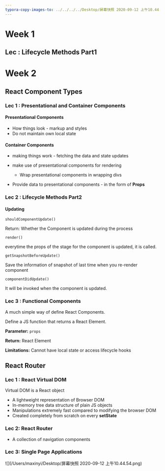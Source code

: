 ```yaml
---
typora-copy-images-to: ../../../../Desktop/屏幕快照 2020-09-12 上午10.44.54.png
---
```


# Week 1

## Lec : Lifecycle Methods Part1



# Week 2

## React Component Types

### Lec 1 : Presentational and Container Components

#### Presentational Components

- How things look  - markup and styles
- Do not maintain own local state

#### Container Components

- making things work - fetching the data and state updates
- make use of presentational components for rendering 
  - Wrap presentational components in wrapping divs

- Provide data to presentational components - in the form of **Props**

### Lec 2 : Lifecycle Methods Part2 

#### Updating

`shouldComponentUpdate()` 

Return: Whether the Component is updated during the process

`render()`

everytime the props of the stage for the component is updated, it is called.

`getSnapshotBeforeUpdate()`

Save the information of snapshot of last time when you re-render component 

`componentDidUpdate()`

It will be invoked when the component is updated. 

### Lec 3 : Functional Components

A much simple way of define React Components.

Define a JS function that returns a React Element. 

**Parameter:** `props`

**Return:** React Element

**Limitations:** Cannot have local state or access lifecycle hooks



## React Router

### Lec 1 : React Virtual DOM

Virtual DOM is a React object 

- A lightweight representation of Browser DOM
- In-memory tree data structure of plain JS objects
- Manipulations extremely fast compared to modifying the browser DOM
- Created completely from scratch on every **setState**

### Lec 2: React Router

-  A collection of navigation components

### Lec 3: Single Page Applications

![](/Users/maxinyi/Desktop/屏幕快照 2020-09-12 上午10.44.54.png)







